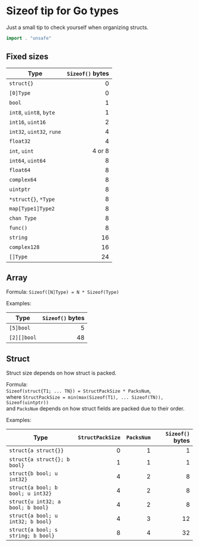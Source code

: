 Sizeof tip for Go types
=======================

Just a small tip to check yourself when organizing structs.
```go
import . "unsafe"
```


## Fixed sizes

| Type | `Sizeof()` bytes |
| ---- | ---------------: |
| `struct{}` | 0 |
| `[0]Type` | 0 |
| `bool` | 1 |
| `int8`, `uint8`, `byte` | 1 |
| `int16`, `uint16` | 2 |
| `int32`, `uint32`, `rune` | 4 |
| `float32` | 4 |
| `int`, `uint` | 4 or 8 |
| `int64`, `uint64` | 8 |
| `float64` | 8 |
| `complex64` | 8 |
| `uintptr` | 8 |
| `*struct{}`, `*Type` | 8 |
| `map[Type1]Type2` | 8 |
| `chan Type` | 8 |
| `func()` | 8 |
| `string` | 16 |
| `complex128` | 16 |
| `[]Type` | 24 |



## Array

Formula: `Sizeof([N]Type) = N * Sizeof(Type)`

Examples:

| Type | `Sizeof()` bytes |
| ---- | ---------------: |
| `[5]bool` | 5 |
| `[2][]bool` | 48 |



## Struct

Struct size depends on how struct is packed.

Formula:  
`Sizeof(struct{T1; ... TN}) = StructPackSize * PacksNum`,  
where `StructPackSize = min(max(Sizeof(T1), ... Sizeof(TN)), Sizeof(uintptr))`  
and `PacksNum` depends on how struct fields are packed due to their order.

Examples:

| Type | `StructPackSize` | `PacksNum` | `Sizeof()` bytes |
| ---- | ---------------: | ---------: | ---------------: |
| `struct{a struct{}}` | 0 | 1 | 1 |
| `struct{a struct{}; b bool}` | 1 | 1 | 1 |
| `struct{b bool; u int32}` | 4 | 2 | 8 |
| `struct{a bool; b bool; u int32}` | 4 | 2 | 8 |
| `struct{u int32; a bool; b bool}` | 4 | 2 | 8 |
| `struct{a bool; u int32; b bool}` | 4 | 3 | 12 |
| `struct{a bool; s string; b bool}` | 8 | 4 | 32 |
